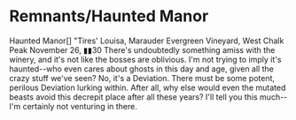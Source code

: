 # Remnants/Haunted Manor

Haunted Manor[]
"Tires' Louisa, Marauder
Evergreen Vineyard, West Chalk Peak
November 26, ▮▮30
There's undoubtedly something amiss with the winery, and it's not like the bosses are oblivious. I'm not trying to imply it's haunted--who even cares about ghosts in this day and age, given all the crazy stuff we've seen? No, it's a Deviation. There must be some potent, perilous Deviation lurking within. After all, why else would even the mutated beasts avoid this decrepit place after all these years? I'll tell you this much--I'm certainly not venturing in there.

